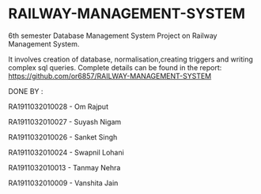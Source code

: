 # RAILWAY-MANAGEMENT-SYSTEM
6th semester Database Management System Project on Railway Management System.

It involves creation of database, normalisation,creating triggers and writing complex sql queries. Complete details can be found in the report: 
https://github.com/or6857/RAILWAY-MANAGEMENT-SYSTEM




















DONE BY :

RA1911032010028 - Om Rajput

RA1911032010027 - Suyash Nigam

RA1911032010026 - Sanket Singh

RA1911032010024 - Swapnil Lohani

RA1911032010013 - Tanmay Nehra

RA1911032010009 - Vanshita Jain
